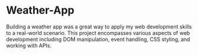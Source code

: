 # Weather-App
Building a weather app was a great way to apply my web development skills to a real-world scenario. This project encompasses various aspects of web development including DOM manipulation, event handling, CSS styling, and working with APIs.
